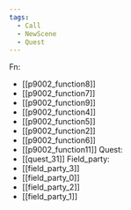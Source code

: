 ```yaml
---
tags:
  - Call
  - NewScene
  - Quest
---
```

Fn:
- [[p9002_function8]]
- [[p9002_function7]]
- [[p9002_function9]]
- [[p9002_function4]]
- [[p9002_function5]]
- [[p9002_function2]]
- [[p9002_function6]]
- [[p9002_function11]]
Quest:
- [[quest_31]]
Field_party:
- [[field_party_3]]
- [[field_party_0]]
- [[field_party_2]]
- [[field_party_1]]
